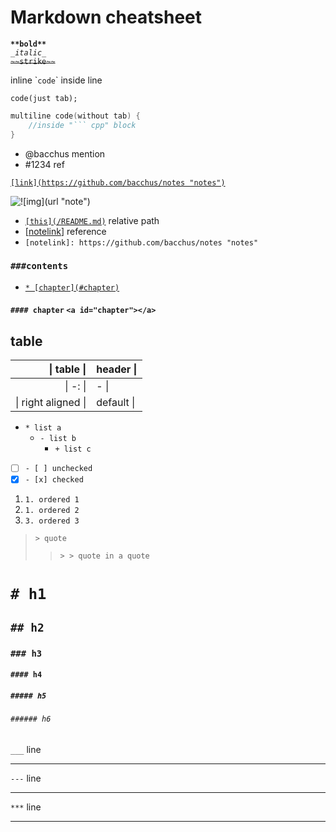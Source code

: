 # Markdown cheatsheet

**`**bold**`**  
_`_italic_`_  
~~`~~strike~~`~~  

inline \``code`\` inside line

    code(just tab);

``` cpp
multiline code(without tab) {
    //inside "``` cpp" block
}
```
- @bacchus mention
- #1234 ref

[`[link](https://github.com/bacchus/notes "notes")`](https://github.com/bacchus/notes "notes")

![`![img](url "note")`](url "note")

- [`[this](/README.md)`](/README.md) relative path
- \[[notelink]\] reference
- `[notelink]: https://github.com/bacchus/notes "notes"`

[notelink]: https://github.com/bacchus/notes "notes"

### `###contents`
  * [`* [chapter](#chapter)`](#chapter)
#### `#### chapter` <a id="chapter">`<a id="chapter"></a>`</a>

## table
| \| table \| | header \| |
| -: | - |
| \| -: \| | - \| |
| \| right aligned \| | default \| |

* `* list a`
  - `- list b`
    + `+ list c`

- [ ] `- [ ] unchecked`
- [x] `- [x] checked`

1. `1. ordered 1`
1. `1. ordered 2`
3. `3. ordered 3`

> `> quote`
> > `> > quote in a quote`

#       `# h1`
##      `## h2`
###     `### h3`
####    `#### h4`
#####   `##### h5`
######  `###### h6`

`___` line
___
`---` line

---
`***` line
***
